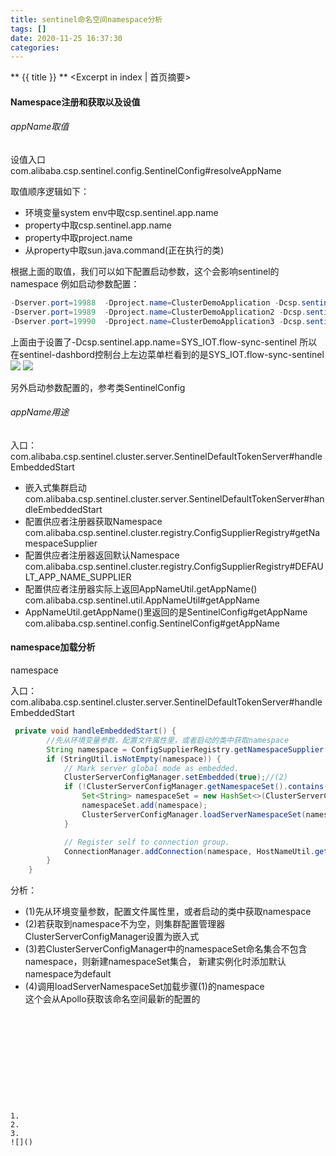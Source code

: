 ```yaml
---
title: sentinel命名空间namespace分析
tags: []
date: 2020-11-25 16:37:30
categories:
---
```

** {{ title }} ** <Excerpt in index | 首页摘要>


<!-- more -->


#### Namespace注册和获取以及设值

###### appName取值
设值入口  
com.alibaba.csp.sentinel.config.SentinelConfig#resolveAppName  

取值顺序逻辑如下：  
- 环境变量system env中取csp.sentinel.app.name
- property中取csp.sentinel.app.name
- property中取project.name
- 从property中取sun.java.command(正在执行的类)


根据上面的取值，我们可以如下配置启动参数，这个会影响sentinel的namespace
例如启动参数配置：
```java
-Dserver.port=19988  -Dproject.name=ClusterDemoApplication -Dcsp.sentinel.log.use.pid=true -Dcsp.sentinel.app.name=SYS_IOT.flow-sync-sentinel
-Dserver.port=19989  -Dproject.name=ClusterDemoApplication2 -Dcsp.sentinel.log.use.pid=true -Dcsp.sentinel.app.name=SYS_IOT.flow-sync-sentinel
-Dserver.port=19990  -Dproject.name=ClusterDemoApplication3 -Dcsp.sentinel.log.use.pid=true -Dcsp.sentinel.app.name=SYS_IOT.flow-sync-sentinel

```
上面由于设置了-Dcsp.sentinel.app.name=SYS_IOT.flow-sync-sentinel
所以在sentinel-dashbord控制台上左边菜单栏看到的是SYS_IOT.flow-sync-sentinel  
![](source/_posts/micro-service/限流/sentinel/入门/sentinel命名空间namespace分析vice/限流/sentinel/入门/sentinel命名空间namespace分析/sentinel-namespace-1.png)
![](source/_posts/micro-service/限流/sentinel/入门/sentinel命名空间namespace分析vice/限流/sentinel/入门/sentinel命名空间namespace分析/sentinel-namespace-2.png)


另外启动参数配置的，参考类SentinelConfig

###### appName用途
入口：com.alibaba.csp.sentinel.cluster.server.SentinelDefaultTokenServer#handleEmbeddedStart


- 嵌入式集群启动
com.alibaba.csp.sentinel.cluster.server.SentinelDefaultTokenServer#handleEmbeddedStart
- 配置供应者注册器获取Namespace
com.alibaba.csp.sentinel.cluster.registry.ConfigSupplierRegistry#getNamespaceSupplier
- 配置供应者注册器返回默认Namespace
com.alibaba.csp.sentinel.cluster.registry.ConfigSupplierRegistry#DEFAULT_APP_NAME_SUPPLIER
- 配置供应者注册器实际上返回AppNameUtil.getAppName()
com.alibaba.csp.sentinel.util.AppNameUtil#getAppName
- AppNameUtil.getAppName()里返回的是SentinelConfig#getAppName
com.alibaba.csp.sentinel.config.SentinelConfig#getAppName


#### namespace加载分析
namespace

入口：com.alibaba.csp.sentinel.cluster.server.SentinelDefaultTokenServer#handleEmbeddedStart

```java
 private void handleEmbeddedStart() {
        //先从环境变量参数，配置文件属性里，或者启动的类中获取namespace
        String namespace = ConfigSupplierRegistry.getNamespaceSupplier().get();//(1)
        if (StringUtil.isNotEmpty(namespace)) {
            // Mark server global mode as embedded.
            ClusterServerConfigManager.setEmbedded(true);//(2)
            if (!ClusterServerConfigManager.getNamespaceSet().contains(namespace)) {//(3)
                Set<String> namespaceSet = new HashSet<>(ClusterServerConfigManager.getNamespaceSet());
                namespaceSet.add(namespace);
                ClusterServerConfigManager.loadServerNamespaceSet(namespaceSet);//(4) 
            }

            // Register self to connection group.
            ConnectionManager.addConnection(namespace, HostNameUtil.getIp());
        }
    }

```
分析：

- (1)先从环境变量参数，配置文件属性里，或者启动的类中获取namespace
- (2)若获取到namespace不为空，则集群配置管理器ClusterServerConfigManager设置为嵌入式
- (3)若ClusterServerConfigManager中的namespaceSet命名集合不包含namespace，则新建namespaceSet集合，
     新建实例化时添加默认namespace为default
- (4)调用loadServerNamespaceSet加载步骤(1)的namespace  
     这个会从Apollo获取该命名空间最新的配置的  



#### 

```java

```

```java

```
[]()

#### 
```java

```

```java

```
[]()

#### 


```java

```

```java

```
[]()
```




1. 
2. 
3. 
![]()